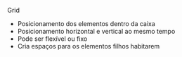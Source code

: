 Grid
- Posicionamento dos elementos dentro da caixa
- Posicionamento horizontal e vertical ao mesmo tempo
- Pode ser flexível ou fixo
- Cria espaços para os elementos filhos habitarem